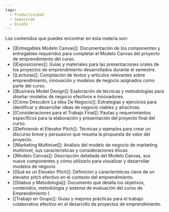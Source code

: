 ```yaml
---
tags:
  - Productividad
  - Semestre6
  - Diseño
---
```

Los contenidos que puedes encontrar en esta materia son:

- [[Entregables Modelo Canvas]]: Documentación de los componentes y entregables requeridos para completar el Modelo Canvas del proyecto de emprendimiento del curso.
- [[Exposiciones]]: Guías y materiales para las presentaciones orales de los proyectos de emprendimiento desarrollados durante el semestre.
- [[Lecturas]]: Compilación de textos y artículos relevantes sobre emprendimiento, innovación y modelos de negocio asignados como parte del curso.
- [[Business Model Design]]: Exploración de técnicas y metodologías para diseñar modelos de negocio efectivos e innovadores.
- [[Cómo Descubrir La Idea De Negocio]]: Estrategias y ejercicios para identificar y desarrollar ideas de negocio viables y atractivas.
- [[Consideraciones para el Trabajo Final]]: Pautas y requerimientos específicos para la elaboración y presentación del proyecto final del curso.
- [[Definiendo el Elevator Pitch]]: Técnicas y ejemplos para crear un discurso breve y persuasivo que resuma la propuesta de valor del proyecto.
- [[Marketing Multinivel]]: Análisis del modelo de negocio de marketing multinivel, sus características y consideraciones éticas.
- [[Modelo Canvas]]: Descripción detallada del Modelo Canvas, sus nueve componentes y cómo utilizarlo para visualizar y desarrollar modelos de negocio.
- [[Qué es un Elevator Pitch]]: Definición y características clave de un elevator pitch efectivo en el contexto del emprendimiento.
- [[Silabus y Metodología]]: Documento que detalla los objetivos, contenidos, metodología y sistema de evaluación del curso de Emprendimiento I.
- [[Trabajo en Grupo]]: Guías y mejores prácticas para el trabajo colaborativo efectivo en el desarrollo de proyectos de emprendimiento.